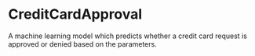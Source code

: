 # CreditCardApproval

A machine learning model which predicts whether a credit card request is approved or denied based on the parameters.
